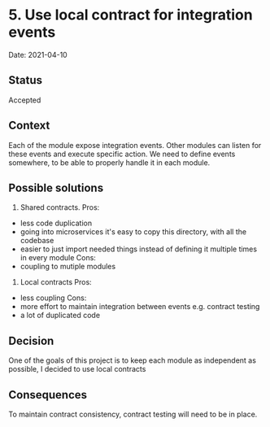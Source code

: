 # 5. Use local contract for integration events

Date: 2021-04-10

## Status

Accepted

## Context

Each of the module expose integration events. Other modules can listen for these events and execute specific action. We need to define events somewhere, to be able to properly handle it in each module.

## Possible solutions

1. Shared contracts. 
Pros:
- less code duplication
- going into microservices it's easy to copy this directory, with all the codebase
- easier to just import needed things instead of defining it multiple times in every module
Cons:
- coupling to mutiple modules

1. Local contracts
Pros:
- less coupling
Cons:
- more effort to maintain integration between events e.g. contract testing
- a lot of duplicated code

## Decision

One of the goals of this project is to keep each module as independent as possible, I decided to use local contracts

## Consequences

To maintain contract consistency, contract testing will need to be in place.